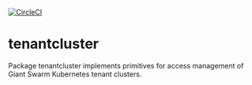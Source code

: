 [![CircleCI](https://circleci.com/gh/giantswarm/tenantcluster/tree/master.svg?style=shield)](https://circleci.com/gh/giantswarm/tenantcluster/tree/master)

# tenantcluster

Package tenantcluster implements primitives for access management of Giant Swarm
Kubernetes tenant clusters.
